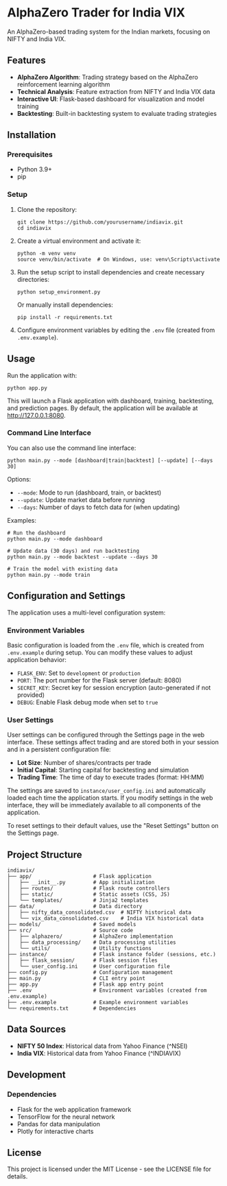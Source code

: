 # AlphaZero Trader for India VIX

An AlphaZero-based trading system for the Indian markets, focusing on NIFTY and India VIX.

## Features

- **AlphaZero Algorithm**: Trading strategy based on the AlphaZero reinforcement learning algorithm
- **Technical Analysis**: Feature extraction from NIFTY and India VIX data
- **Interactive UI**: Flask-based dashboard for visualization and model training
- **Backtesting**: Built-in backtesting system to evaluate trading strategies

## Installation

### Prerequisites

- Python 3.9+
- pip

### Setup

1. Clone the repository:
   ```
   git clone https://github.com/yourusername/indiavix.git
   cd indiavix
   ```

2. Create a virtual environment and activate it:
   ```
   python -m venv venv
   source venv/bin/activate  # On Windows, use: venv\Scripts\activate
   ```

3. Run the setup script to install dependencies and create necessary directories:
   ```
   python setup_environment.py
   ```

   Or manually install dependencies:
   ```
   pip install -r requirements.txt
   ```

4. Configure environment variables by editing the `.env` file (created from `.env.example`).

## Usage

Run the application with:

```
python app.py
```

This will launch a Flask application with dashboard, training, backtesting, and prediction pages. By default, the application will be available at http://127.0.0.1:8080.

### Command Line Interface

You can also use the command line interface:

```
python main.py --mode [dashboard|train|backtest] [--update] [--days 30]
```

Options:
- `--mode`: Mode to run (dashboard, train, or backtest)
- `--update`: Update market data before running
- `--days`: Number of days to fetch data for (when updating)

Examples:
```
# Run the dashboard
python main.py --mode dashboard

# Update data (30 days) and run backtesting
python main.py --mode backtest --update --days 30

# Train the model with existing data
python main.py --mode train
```

## Configuration and Settings

The application uses a multi-level configuration system:

### Environment Variables

Basic configuration is loaded from the `.env` file, which is created from `.env.example` during setup. You can modify these values to adjust application behavior:

- `FLASK_ENV`: Set to `development` or `production`
- `PORT`: The port number for the Flask server (default: 8080)
- `SECRET_KEY`: Secret key for session encryption (auto-generated if not provided)
- `DEBUG`: Enable Flask debug mode when set to `true`

### User Settings

User settings can be configured through the Settings page in the web interface. These settings affect trading and are stored both in your session and in a persistent configuration file:

- **Lot Size**: Number of shares/contracts per trade
- **Initial Capital**: Starting capital for backtesting and simulation
- **Trading Time**: The time of day to execute trades (format: HH:MM)

The settings are saved to `instance/user_config.ini` and automatically loaded each time the application starts. If you modify settings in the web interface, they will be immediately available to all components of the application.

To reset settings to their default values, use the "Reset Settings" button on the Settings page.

## Project Structure

```
indiavix/
├── app/                    # Flask application
│   ├── __init__.py         # App initialization
│   ├── routes/             # Flask route controllers
│   ├── static/             # Static assets (CSS, JS)
│   └── templates/          # Jinja2 templates
├── data/                   # Data directory
│   ├── nifty_data_consolidated.csv  # NIFTY historical data
│   └── vix_data_consolidated.csv    # India VIX historical data
├── models/                 # Saved models
├── src/                    # Source code
│   ├── alphazero/          # AlphaZero implementation
│   ├── data_processing/    # Data processing utilities
│   └── utils/              # Utility functions
├── instance/               # Flask instance folder (sessions, etc.)
│   ├── flask_session/      # Flask session files
│   └── user_config.ini     # User configuration file
├── config.py               # Configuration management
├── main.py                 # CLI entry point
├── app.py                  # Flask app entry point
├── .env                    # Environment variables (created from .env.example)
├── .env.example            # Example environment variables
└── requirements.txt        # Dependencies
```

## Data Sources

- **NIFTY 50 Index**: Historical data from Yahoo Finance (^NSEI)
- **India VIX**: Historical data from Yahoo Finance (^INDIAVIX)

## Development

### Dependencies

- Flask for the web application framework
- TensorFlow for the neural network
- Pandas for data manipulation
- Plotly for interactive charts

## License

This project is licensed under the MIT License - see the LICENSE file for details.